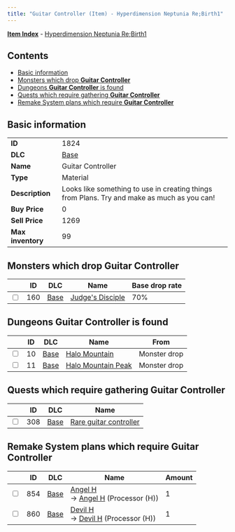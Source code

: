 ```yaml
---
title: "Guitar Controller (Item) - Hyperdimension Neptunia Re;Birth1"
---
```


[**Item Index**](/neptunia/rb1/item/index.html) - [Hyperdimension Neptunia Re;Birth1](/neptunia/rb1)

## Contents

- [Basic information](#basic-information)
- [Monsters which drop **Guitar Controller**](#monsters-which-drop-guitar-controller)
- [Dungeons **Guitar Controller** is found](#dungeons-guitar-controller-is-found)
- [Quests which require gathering **Guitar Controller**](#quests-which-require-gathering-guitar-controller)
- [Remake System plans which require **Guitar Controller**](#remake-system-plans-which-require-guitar-controller)

## Basic information

|   |   |
| -- | -- |
| **ID** | 1824 |
| **DLC** | [Base](/neptunia/rb1/dlc/1-base.html) |
| **Name** | Guitar Controller |
| **Type** | Material |
| **Description** | Looks like something to use in creating things from Plans. Try and make as much as you can! |
| **Buy Price** | 0 |
| **Sell Price** | 1269 |
| **Max inventory** | 99 |

## Monsters which drop **Guitar Controller**

|    | ID | DLC | Name | Base drop rate |
| -- | -- | --- | ---- | -------------- |
| <input type="checkbox" id="rb1-monster-1-160" class="trackbox" /> | 160 | [Base](/neptunia/rb1/dlc/1-base.html) | [Judge's Disciple](/neptunia/rb1/monster/1-160-judges-disciple.html) | 70% |

## Dungeons **Guitar Controller** is found

|    | ID | DLC | Name | From |
| -- | -- | --- | ---- | ---- |
| <input type="checkbox" id="rb1-dungeon-1-10" class="trackbox" /> | 10 | [Base](/neptunia/rb1/dlc/1-base.html) | [Halo Mountain](/neptunia/rb1/dungeon/1-10-halo-mountain.html) | Monster drop |
| <input type="checkbox" id="rb1-dungeon-1-11" class="trackbox" /> | 11 | [Base](/neptunia/rb1/dlc/1-base.html) | [Halo Mountain Peak](/neptunia/rb1/dungeon/1-11-halo-mountain-peak.html) | Monster drop |

## Quests which require gathering **Guitar Controller**

|    | ID | DLC | Name |
| -- | -- | --- | ---- |
| <input type="checkbox" id="rb1-quest-1-308" class="trackbox" /> | 308 | [Base](/neptunia/rb1/dlc/1-base.html) | [Rare guitar controller](/neptunia/rb1/quest/1-308-rare-guitar-controller.html) |

## Remake System plans which require **Guitar Controller**

|    | ID | DLC | Name | Amount |
| -- | -- | --- | ---- | ------ |
| <input type="checkbox" id="rb1-remake-1-854" class="trackbox" /> | 854 | [Base](/neptunia/rb1/dlc/1-base.html) | [Angel H](/neptunia/rb1/remake/1-854-angel-h.html)<br />→ [Angel H](/neptunia/rb1/item/1-4433-angel-h.html) (Processor (H)) | 1 |
| <input type="checkbox" id="rb1-remake-1-860" class="trackbox" /> | 860 | [Base](/neptunia/rb1/dlc/1-base.html) | [Devil H](/neptunia/rb1/remake/1-860-devil-h.html)<br />→ [Devil H](/neptunia/rb1/item/1-4439-devil-h.html) (Processor (H)) | 1 |